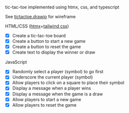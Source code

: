 tic-tac-toe implemented using htmx, css, and typescript

See [tictactoe.drawio](tictactoe.drawio) for wireframe  

HTML/CSS ([htmx](https://htmx.org)+[tailwind css](https://tailwindcss.com))
- [x] Create a tic-tac-toe board
- [x] Create a button to start a new game
- [x] Create a button to reset the game
- [x] Create text to display the winner or draw

JavaScript
- [x] Randomly select a player (symbol) to go first
- [x] Underscore the current player (symbol)
- [x] Allow players to click on a square to place their symbol
- [x] Display a message when a player wins
- [x] Display a message when the game is a draw
- [x] Allow players to start a new game
- [x] Allow players to reset the game